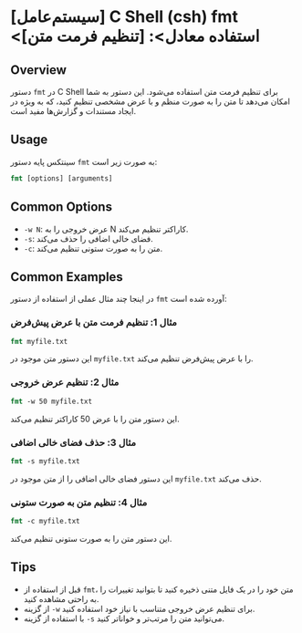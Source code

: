 # [سیستم‌عامل] C Shell (csh) fmt <استفاده معادل>: [تنظیم فرمت متن]

## Overview
دستور `fmt` در C Shell برای تنظیم فرمت متن استفاده می‌شود. این دستور به شما امکان می‌دهد تا متن را به صورت منظم و با عرض مشخصی تنظیم کنید، که به ویژه در ایجاد مستندات و گزارش‌ها مفید است.

## Usage
سینتکس پایه دستور `fmt` به صورت زیر است:

```csh
fmt [options] [arguments]
```

## Common Options
- `-w N`: عرض خروجی را به N کاراکتر تنظیم می‌کند.
- `-s`: فضای خالی اضافی را حذف می‌کند.
- `-c`: متن را به صورت ستونی تنظیم می‌کند.

## Common Examples
در اینجا چند مثال عملی از استفاده از دستور `fmt` آورده شده است:

### مثال 1: تنظیم فرمت متن با عرض پیش‌فرض
```csh
fmt myfile.txt
```
این دستور متن موجود در `myfile.txt` را با عرض پیش‌فرض تنظیم می‌کند.

### مثال 2: تنظیم عرض خروجی
```csh
fmt -w 50 myfile.txt
```
این دستور متن را با عرض 50 کاراکتر تنظیم می‌کند.

### مثال 3: حذف فضای خالی اضافی
```csh
fmt -s myfile.txt
```
این دستور فضای خالی اضافی را از متن موجود در `myfile.txt` حذف می‌کند.

### مثال 4: تنظیم متن به صورت ستونی
```csh
fmt -c myfile.txt
```
این دستور متن را به صورت ستونی تنظیم می‌کند.

## Tips
- قبل از استفاده از `fmt`، متن خود را در یک فایل متنی ذخیره کنید تا بتوانید تغییرات را به راحتی مشاهده کنید.
- از گزینه `-w` برای تنظیم عرض خروجی متناسب با نیاز خود استفاده کنید.
- با استفاده از گزینه `-s` می‌توانید متن را مرتب‌تر و خواناتر کنید.